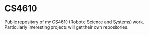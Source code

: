 # CS4610
Public repository of my CS4610 (Robotic Science and Systems) work. Particularly interesting projects will get their own repositories.
